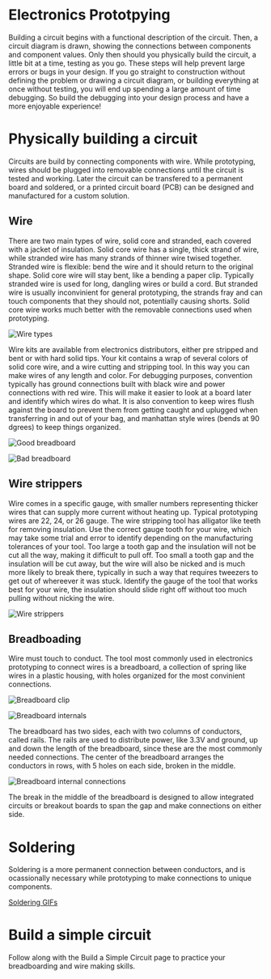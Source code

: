 # Electronics Prototpying

Building a circuit begins with a functional description of the circuit. Then, a circuit diagram is drawn, showing the connections between components and component values. Only then should you physically build the circuit, a little bit at a time, testing as you go. These steps will help prevent large errors or bugs in your design. If you go straight to construction without defining the problem or drawing a circuit diagram, or building everything at once without testing, you will end up spending a large amount of time debugging. So build the debugging into your design process and have a more enjoyable experience!

# Physically building a circuit

Circuits are build by connecting components with wire. While prototyping, wires should be plugged into removable connections until the circuit is tested and working. Later the circuit can be transfered to a permanent board and soldered, or a printed circuit board (PCB) can be designed and manufactured for a custom solution.

## Wire

There are two main types of wire, solid core and stranded, each covered with a jacket of insulation. Solid core wire has a single, thick strand of wire, while stranded wire has many strands of thinner wire twised together. Stranded wire is flexible: bend the wire and it should return to the original shape. Solid core wire will stay bent, like a bending a paper clip. Typically stranded wire is used for long, dangling wires or build a cord. But stranded wire is usually inconvinient for general prototyping, the strands fray and can touch components that they should not, potentially causing shorts. Solid core wire works much better with the removable connections used when prototyping.

![Wire types](images/wire-types.jpg)

Wire kits are available from electronics distributors, either pre stripped and bent or with hard solid tips. Your kit contains a wrap of several colors of solid core wire, and a wire cutting and stripping tool. In this way you can make wires of any length and color. For debugging purposes, convention typically has ground connections built with black wire and power connections with red wire. This will make it easier to look at a board later and identify which wires do what. It is also convention to keep wires flush against the board to prevent them from getting caught and uplugged when transferring in and out of your bag, and manhattan style wires (bends at 90 dgrees) to keep things organized.

![Good breadboard](images/good-circuit.jpeg)

![Bad breadboard](images/bad-circuit.jpeg)

## Wire strippers
Wire comes in a specific gauge, with smaller numbers representing thicker wires that can supply more current without heating up. Typical prototyping wires are 22, 24, or 26 gauge. The wire stripping tool has alligator like teeth for removing insulation. Use the correct gauge tooth for your wire, which may take some trial and error to identify depending on the manufacturing tolerances of your tool. Too large a tooth gap and the insulation will not be cut all the way, making it difficult to pull off. Too small a tooth gap and the insulation will be cut away, but the wire will also be nicked and is much more likely to break there, typically in such a way that requires tweezers to get out of whereever it was stuck. Identify the gauge of the tool that works best for your wire, the insulation should slide right off without too much pulling without nicking the wire.

![Wire strippers](images/wire-strippers.jpg)

## Breadboading

Wire must touch to conduct. The tool most commonly used in electronics prototyping to connect wires is a breadboard, a collection of spring like wires in a plastic housing, with holes organized for the most convinient connections.

![Breadboard clip](images/clips.png)

![Breadboard internals](images/breadboard-internals.png)

The breadboard has two sides, each with two columns of conductors, called rails. The rails are used to distribute power, like 3.3V and ground, up and down the length of the breadboard, since these are the most commonly needed connections. The center of the breadboard arranges the conductors in rows, with 5 holes on each side, broken in the middle.

![Breadboard internal connections](images/breadboard-connections.png)

The break in the middle of the breadboard is designed to allow integrated circuits or breakout boards to span the gap and make connections on either side.

# Soldering

Soldering is a more permanent connection between conductors, and is ocassionally necessary while prototyping to make connections to unique components.

[Soldering GIFs](http://hades.mech.northwestern.edu/index.php/EDI_Bootcamp)

# Build a simple circuit

Follow along with the Build a Simple Circuit page to practice your breadboarding and wire making skills.
